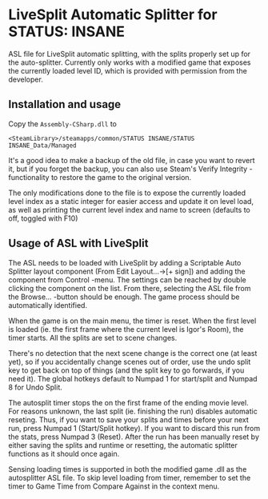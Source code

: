 # LiveSplit Automatic Splitter for STATUS: INSANE

ASL file for LiveSplit automatic splitting, with the splits properly set up for the auto-splitter. Currently only works with a modified game that exposes the currently loaded level ID, which is provided with permission from the developer.

## Installation and usage

Copy the ```Assembly-CSharp.dll``` to 
```
<SteamLibrary>/steamapps/common/STATUS INSANE/STATUS INSANE_Data/Managed
```

It's a good idea to make a backup of the old file, in case you want to revert it, but if you forget the backup, you can also use Steam's Verify Integrity -functionality to restore the game to the original version.

The only modifications done to the file is to expose the currently loaded level index as a static integer for easier access and update it on level load, as well as printing the current level index and name to screen (defaults to off, toggled with F10)


## Usage of ASL with LiveSplit

The ASL needs to be loaded with LiveSplit by adding a Scriptable Auto Splitter layout component (From Edit Layout...->[+ sign]) and adding the component from Control -menu. The settings can be reached by double clicking the component on the list. From there, selecting the ASL file from the Browse... -button should be enough. The game process should be automatically identified.

When the game is on the main menu, the timer is reset. When the first level is loaded (ie. the first frame where the current level is Igor's Room), the timer starts. All the splits are set to scene changes. 

There's no detection that the next scene change is the correct one (at least yet), so if you accidentally change scenes out of order, use the undo split key to get back on top of things (and the split key to go forwards, if you need it). The global hotkeys default to Numpad 1 for start/split and Numpad 8 for Undo Split.

The autosplit timer stops the on the first frame of the ending movie level. For reasons unknown, the last split (ie. finishing the run) disables automatic reseting. Thus, if you want to save your splits and times before your next run, press Numpad 1 (Start/Split hotkey). If you want to discard this run from the stats, press Numpad 3 (Reset). After the run has been manually reset by either saving the splits and runtime or resetting, the automatic splitter functions as it should once again.

Sensing loading times is supported in both the modified game .dll as the autosplitter ASL file. To skip level loading from timer, remember to set the timer to Game Time from Compare Against in the context menu.
